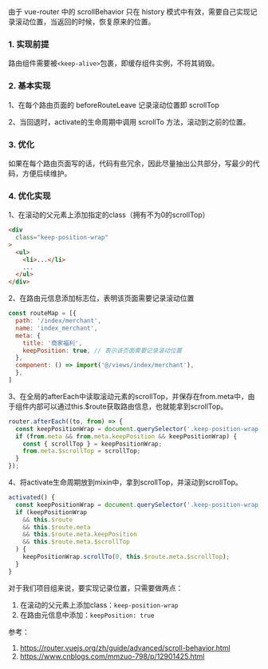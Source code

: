 
由于 vue-router 中的 scrollBehavior 只在 history 模式中有效，需要自己实现记录滚动位置，当返回的时候，恢复原来的位置。

### 1. 实现前提

路由组件需要被`<keep-alive>`包裹，即缓存组件实例，不将其销毁。

### 2. 基本实现

1、在每个路由页面的 beforeRouteLeave 记录滚动位置即 scrollTop

2、当回退时，activate的生命周期中调用 scrollTo 方法，滚动到之前的位置。

### 3. 优化

如果在每个路由页面写的话，代码有些冗余，因此尽量抽出公共部分，写最少的代码，方便后续维护。

### 4. 优化实现

1、在滚动的父元素上添加指定的class（拥有不为0的scrollTop）

```html
<div
  class="keep-position-wrap"
>
  <ul>
    <li>...</li>
    ...
  </ul>
</div>
```

2、在路由元信息添加标志位，表明该页面需要记录滚动位置

```js
const routeMap = [{
  path: '/index/merchant',
  name: 'index_merchant',
  meta: {
    title: '商家福利',
    keepPosition: true, // 表示该页面需要记录滚动位置
  },
  component: () => import('@/views/index/merchant'),
  },
]
```

3、在全局的afterEach中读取滚动元素的scrollTop，并保存在from.meta中，由于组件内部可以通过this.$route获取路由信息，也就能拿到scrollTop。

```js
router.afterEach((to, from) => {
  const keepPositionWrap = document.querySelector('.keep-position-wrap');
  if (from.meta && from.meta.keepPosition && keepPositionWrap) {
    const { scrollTop } = keepPositionWrap;
    from.meta.$scrollTop = scrollTop;
  }
});
```

4、将activate生命周期放到mixin中，拿到scrollTop，并滚动到scrollTop。

```js
activated() {
  const keepPositionWrap = document.querySelector('.keep-position-wrap');
  if (keepPositionWrap
    && this.$route
    && this.$route.meta
    && this.$route.meta.keepPosition
    && this.$route.meta.$scrollTop
  ) {
    keepPositionWrap.scrollTo(0, this.$route.meta.$scrollTop);
  }
}
```

对于我们项目组来说，要实现记录位置，只需要做两点：

1. 在滚动的父元素上添加class：`keep-position-wrap`
2. 在路由元信息中添加：`keepPosition: true`

参考：

1. https://router.vuejs.org/zh/guide/advanced/scroll-behavior.html
2. https://www.cnblogs.com/mmzuo-798/p/12901425.html
